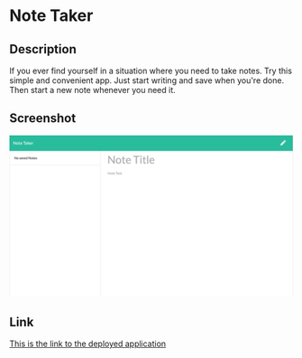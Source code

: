 # Note Taker

## Description

If you ever find yourself in a situation where you need to take notes. Try this simple and convenient app. Just start writing and save when you're done. Then start a new note whenever you need it.

## Screenshot

![](assets/screenshot.png)

## Link

[This is the link to the deployed application](https://still-temple-78235.herokuapp.com/)


